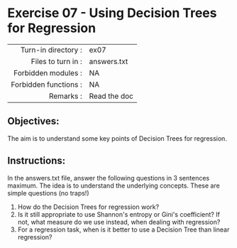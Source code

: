 # Exercise 07 - Using Decision Trees for Regression 

|                         |                    |
| -----------------------:| ------------------ |
|   Turn-in directory :   |  ex07              |
|   Files to turn in :    |  answers.txt       |
|   Forbidden modules :   |  NA                |
|   Forbidden functions : |  NA                |
|   Remarks :             |  Read the doc      |


## Objectives:

The aim is to understand some key points of Decision Trees for regression.


## Instructions:

In the answers.txt file, answer the following questions in 3 sentences maximum. The idea is to understand the underlying concepts. These are simple questions (no traps!)
1) How do the Decision Trees for regression work?
2) Is it still appropriate to use Shannon's entropy or Gini's coefficient? If not, what measure do we use instead, when dealing with regression?
3) For a regression task, when is it better to use a Decision Tree than linear regression?

